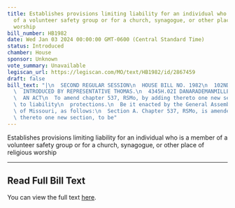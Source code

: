 ```yaml
---
title: Establishes provisions limiting liability for an individual who is a member
  of a volunteer safety group or for a church, synagogue, or other place of religious
  worship
bill_number: HB1982
date: Wed Jan 03 2024 00:00:00 GMT-0600 (Central Standard Time)
status: Introduced
chamber: House
sponsor: Unknown
vote_summary: Unavailable
legiscan_url: https://legiscan.com/MO/text/HB1982/id/2867459
draft: false
bill_text: "|\n  SECOND REGULAR SESSION\n  HOUSE BILL NO. 1982\n  102ND GENERAL ASSEMBLY\n\
  \  INTRODUCED BY REPRESENTATIVE THOMAS.\n  4345H.02I DANARADEMANMILLER,ChiefClerk\n\
  \  AN ACT\n  To amend chapter 537, RSMo, by adding thereto one new section relating\
  \ to liability\n  protections.\n  Be it enacted by the General Assembly of the state\
  \ of Missouri, as follows:\n  Section A. Chapter 537, RSMo, is amended by adding\
  \ thereto one new section, to be"
---
```

Establishes provisions limiting liability for an individual who is a member of a volunteer safety group or for a church, synagogue, or other place of religious worship

---

## Read Full Bill Text

You can view the full text [here](https://legiscan.com/MO/text/HB1982/id/2867459).
